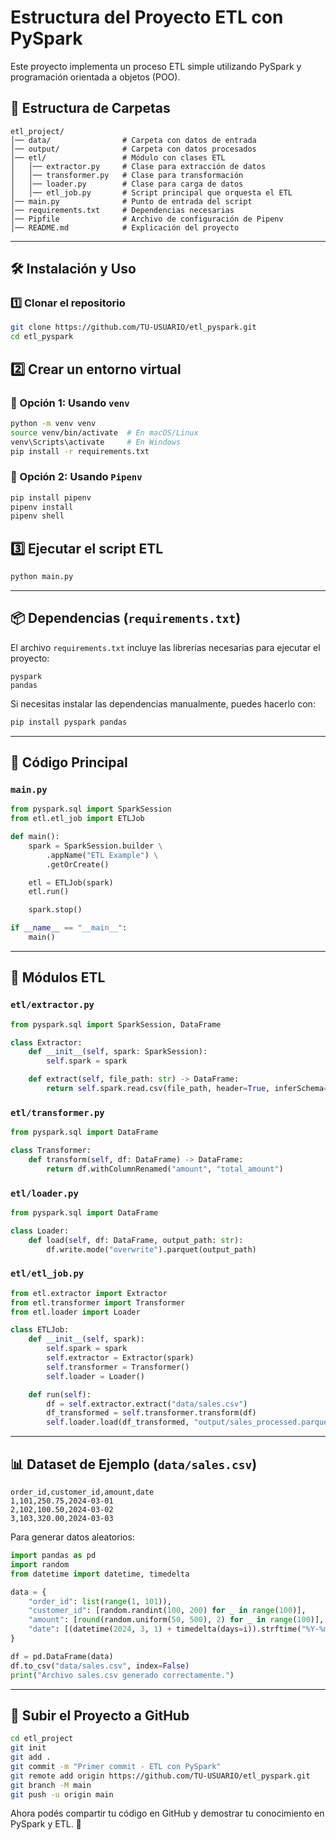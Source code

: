 # Estructura del Proyecto ETL con PySpark

Este proyecto implementa un proceso ETL simple utilizando PySpark y programación orientada a objetos (POO).

## 📁 Estructura de Carpetas

```
etl_project/
│── data/                # Carpeta con datos de entrada
│── output/              # Carpeta con datos procesados
│── etl/                 # Módulo con clases ETL
│   │── extractor.py     # Clase para extracción de datos
│   │── transformer.py   # Clase para transformación
│   │── loader.py        # Clase para carga de datos
│   │── etl_job.py       # Script principal que orquesta el ETL
│── main.py              # Punto de entrada del script
│── requirements.txt     # Dependencias necesarias
│── Pipfile              # Archivo de configuración de Pipenv
│── README.md            # Explicación del proyecto
```

---

## 🛠️ Instalación y Uso

### 1️⃣ Clonar el repositorio

```bash
git clone https://github.com/TU-USUARIO/etl_pyspark.git
cd etl_pyspark
```

## 2️⃣ Crear un entorno virtual

### 📌 Opción 1: Usando `venv`

```bash
python -m venv venv
source venv/bin/activate  # En macOS/Linux
venv\Scripts\activate     # En Windows
pip install -r requirements.txt
```

### 📌 Opción 2: Usando `Pipenv`

```bash
pip install pipenv
pipenv install
pipenv shell
```

## 3️⃣ Ejecutar el script ETL

```bash
python main.py
```

---

## 📦 Dependencias (`requirements.txt`)

El archivo `requirements.txt` incluye las librerías necesarias para ejecutar el proyecto:
```plaintext
pyspark
pandas
```
Si necesitas instalar las dependencias manualmente, puedes hacerlo con:
```bash
pip install pyspark pandas
```

---

## 📌 Código Principal

### **`main.py`**

```python
from pyspark.sql import SparkSession
from etl.etl_job import ETLJob

def main():
    spark = SparkSession.builder \
        .appName("ETL Example") \
        .getOrCreate()

    etl = ETLJob(spark)
    etl.run()

    spark.stop()

if __name__ == "__main__":
    main()
```

---

## 🔄 Módulos ETL

### **`etl/extractor.py`**

```python
from pyspark.sql import SparkSession, DataFrame

class Extractor:
    def __init__(self, spark: SparkSession):
        self.spark = spark

    def extract(self, file_path: str) -> DataFrame:
        return self.spark.read.csv(file_path, header=True, inferSchema=True)
```

### **`etl/transformer.py`**

```python
from pyspark.sql import DataFrame

class Transformer:
    def transform(self, df: DataFrame) -> DataFrame:
        return df.withColumnRenamed("amount", "total_amount")
```

### **`etl/loader.py`**

```python
from pyspark.sql import DataFrame

class Loader:
    def load(self, df: DataFrame, output_path: str):
        df.write.mode("overwrite").parquet(output_path)
```

### **`etl/etl_job.py`**

```python
from etl.extractor import Extractor
from etl.transformer import Transformer
from etl.loader import Loader

class ETLJob:
    def __init__(self, spark):
        self.spark = spark
        self.extractor = Extractor(spark)
        self.transformer = Transformer()
        self.loader = Loader()

    def run(self):
        df = self.extractor.extract("data/sales.csv")
        df_transformed = self.transformer.transform(df)
        self.loader.load(df_transformed, "output/sales_processed.parquet")
```

---

## 📊 Dataset de Ejemplo (`data/sales.csv`)

```csv
order_id,customer_id,amount,date
1,101,250.75,2024-03-01
2,102,100.50,2024-03-02
3,103,320.00,2024-03-03
```

Para generar datos aleatorios:
```python
import pandas as pd
import random
from datetime import datetime, timedelta

data = {
    "order_id": list(range(1, 101)),
    "customer_id": [random.randint(100, 200) for _ in range(100)],
    "amount": [round(random.uniform(50, 500), 2) for _ in range(100)],
    "date": [(datetime(2024, 3, 1) + timedelta(days=i)).strftime("%Y-%m-%d") for i in range(100)]
}

df = pd.DataFrame(data)
df.to_csv("data/sales.csv", index=False)
print("Archivo sales.csv generado correctamente.")
```

---

## 🚀 Subir el Proyecto a GitHub

```bash
cd etl_project
git init
git add .
git commit -m "Primer commit - ETL con PySpark"
git remote add origin https://github.com/TU-USUARIO/etl_pyspark.git
git branch -M main
git push -u origin main
```

Ahora podés compartir tu código en GitHub y demostrar tu conocimiento en PySpark y ETL. 🚀